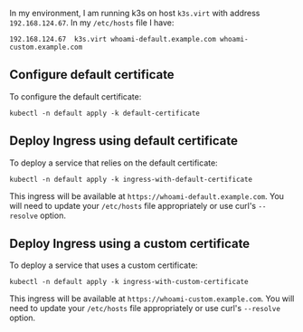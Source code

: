 In my environment, I am running k3s on host `k3s.virt` with address `192.168.124.67`. In my `/etc/hosts` file I have:

```
192.168.124.67	k3s.virt whoami-default.example.com whoami-custom.example.com
```

## Configure default certificate

To configure the default certificate:

```
kubectl -n default apply -k default-certificate
```

## Deploy Ingress using default certificate

To deploy a service that relies on the default certificate:

```
kubectl -n default apply -k ingress-with-default-certificate
```

This ingress will be available at `https://whoami-default.example.com`. You will need to update your `/etc/hosts` file appropriately or use curl's `--resolve` option.

## Deploy Ingress using a custom certificate

To deploy a service that uses a custom certificate:

```
kubectl -n default apply -k ingress-with-custom-certificate
```

This ingress will be available at `https://whoami-custom.example.com`. You will need to update your `/etc/hosts` file appropriately or use curl's `--resolve` option.
